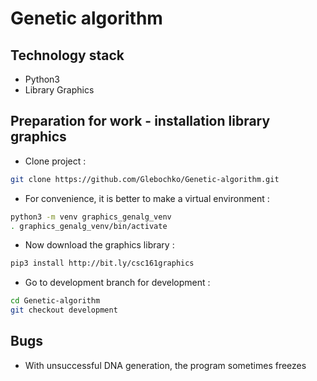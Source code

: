 # Genetic algorithm



Technology stack
---
- Python3
- Library Graphics

Preparation for work - installation library graphics
---
- Clone project :
```bash
git clone https://github.com/Glebochko/Genetic-algorithm.git
```
- For convenience, it is better to make a virtual environment :
```bash
python3 -m venv graphics_genalg_venv
. graphics_genalg_venv/bin/activate
```
- Now download the graphics library :
```bash
pip3 install http://bit.ly/csc161graphics
```
- Go to development branch for development :
```bash
cd Genetic-algorithm
git checkout development
```

Bugs
---
- With unsuccessful DNA generation, the program sometimes freezes